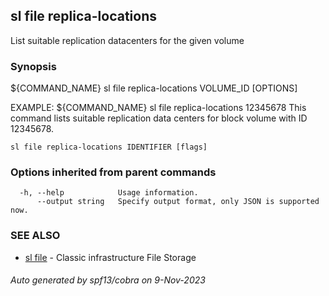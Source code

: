 ## sl file replica-locations

List suitable replication datacenters for the given volume

### Synopsis

${COMMAND_NAME} sl file replica-locations VOLUME_ID [OPTIONS]
		
EXAMPLE:
   ${COMMAND_NAME} sl file replica-locations 12345678
   This command lists suitable replication data centers for block volume with ID 12345678.

```
sl file replica-locations IDENTIFIER [flags]
```

### Options inherited from parent commands

```
  -h, --help            Usage information.
      --output string   Specify output format, only JSON is supported now.
```

### SEE ALSO

* [sl file](sl_file.md)	 - Classic infrastructure File Storage

###### Auto generated by spf13/cobra on 9-Nov-2023
